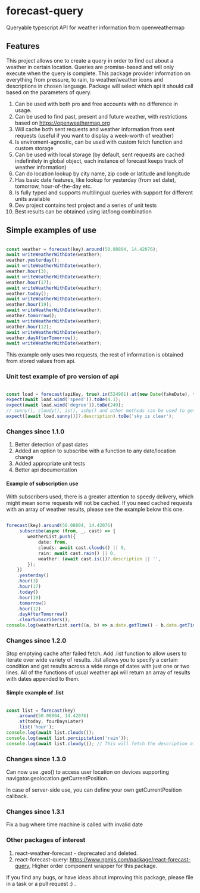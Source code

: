 # forecast-query

Queryable typescript API for weather information from openweathermap

## Features

This project allows one to create a query in order to find out about a weather in certain location.
Queries are promise-based and will only execute when the query is complete. This package provider information on everything from
pressure, to rain, to weather/weather icons and descriptions in chosen language. Package will select which api it should call
based on the parameters of query.


1) Can be used with both pro and free accounts with no difference in usage.
2) Can be used to find past, present and future weather, with restrictions based on https://openweathermap.org
3) Will cache both sent requests and weather information from sent requests (useful if you want to display a week-worth of weather)
4) Is enviroment-agnostic, can be used with custom fetch function and custom storage
5) Can be used with local storage (by default, sent requests are cached indefinitely in global object, each instance of forecast keeps track of weather information)
6) Can do location lookup by city name, zip code or latitude and longitude
7) Has basic date features, like lookup for yesterday (from set date), tomorrow, hour-of-the-day etc.
8) Is fully typed and supports multilingual queries with support for different units available
9) Dev project contains test project and a series of unit tests
10) Best results can be obtained using lat/long combination

## Simple examples of use


```typescript

const weather = forecast(key).around(50.08804, 14.42076);
await writeWeatherWithDate(weather);
weather.yesterday();
await writeWeatherWithDate(weather);
weather.hour(3);
await writeWeatherWithDate(weather);
weather.hour(17);
await writeWeatherWithDate(weather);
weather.today();
await writeWeatherWithDate(weather);
weather.hour(19);
await writeWeatherWithDate(weather);
weather.tomorrow();
await writeWeatherWithDate(weather);
weather.hour(12);
await writeWeatherWithDate(weather);
weather.dayAfterTomorrow();
await writeWeatherWithDate(weather);

```

This example only uses two requests, the rest of information is obtained from stored values from api.

### Unit test example of pro version of api

```typescript

const load = forecast(apiKey, true).in(524901).at(new Date(fakeDate), tenDaysAhead).fetch(global.fetch); // gets data from .at(date) by us zipcode
expect(await load.wind('speed')).toBe(4.1);
expect(await load.wind('degree')).toBe(249);
// sunny(), cloudy(), is(), ashy() and other methods can be used to get description of weather at set time
expect((await load.sunny())?.description).toBe('sky is clear');

```

### Changes since 1.1.0

1) Better detection of past dates
2) Added an option to subscribe with a function to any date/location change
3) Added appropriate unit tests
4) Better api documentation

#### Example of subscription use

With subscribers used, there is a greater attention to speedy delivery, which might mean some requests will not be cached.
If you need cached requests with an array of weather results, please see the example below this one.

```typescript

forecast(key).around(50.08804, 14.42076)
    .subscribe(async (from, _, cast) => {
        weatherList.push({
            date: from,
            clouds: await cast.clouds() || 0,
            rain: await cast.rain() || 0,
            weather: (await cast.is())?.description || '',
        });
    })
    .yesterday()
    .hour(3)
    .hour(17)
    .today()
    .hour(19)
    .tomorrow()
    .hour(12)
    .dayAfterTomorrow()
    .clearSubscribers();
console.log(weatherList.sort((a, b) => a.date.getTime() - b.date.getTime()));

```

### Changes since 1.2.0

Stop emptying cache after failed fetch. Add .list function to allow users to iterate over wide variety of results.
.list allows you to specify a certain condition and get results across a wide range of dates with just one or two lines.
All of the functions of usual weather api will return an array of results with dates appended to them.

#### Simple example of .list

```typescript 

const list = forecast(key)
    .around(50.08804, 14.42076)
    .at(today, fourDaysLater)
    .list('hour');
console.log(await list.clouds());
console.log(await list.percipitation('rain'));
console.log(await list.cloudy()); // This will fetch the description of the clouds outside from today to 4 days later date, with every-hour updates.

```

### Changes since 1.3.0

Can now use .geo() to access user location on devices supporting navigator.geolocation.getCurrentPosition.


In case of server-side use, you can define your own getCurrentPosition callback.

### Changes since 1.3.1

Fix a bug where time machine is called with invalid date

### Other packages of interest

1) react-weather-forecast - deprecated and deleted.
2) react-forecast-query: https://www.npmjs.com/package/react-forecast-query, Higher order component wrapper for this package.

If you find any bugs, or have ideas about improving this package, please file in a task or a pull request :) .
